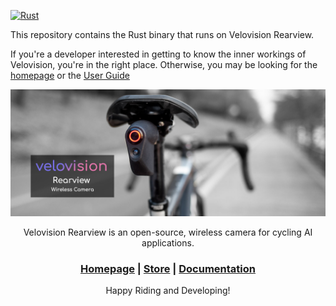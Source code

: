 [![Rust](https://github.com/velovision/rearview/actions/workflows/cross-compile-armv7.yml/badge.svg)](https://github.com/velovision/rearview/actions/workflows/cross-compile-armv7.yml)

This repository contains the Rust binary that runs on Velovision Rearview.

If you're a developer interested in getting to know the inner workings of Velovision, you're in the right place. Otherwise, you may be looking for the [homepage](https://velovision.app) or the [User Guide](https://rearview.velovision.app/ios_app/user_guide)

<div align="center">
	
![](readme_assets/velovision-rearview-banner.jpg)


Velovision Rearview is an open-source, wireless camera for cycling AI applications.

<h3>

[Homepage](https://velovision.app) | [Store](https://store.velovision.app) | [Documentation](https://rearview.velovision.app)

</h3>

Happy Riding and Developing!

